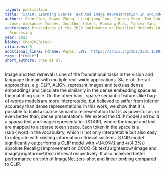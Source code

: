 ```yaml
---
layout: publication
title: 'STAIR: Learning Sparse Text And Image Representation In Grounded Tokens'
authors: Chen Chen, Bowen Zhang, Liangliang Cao, Jiguang Shen, Tom Gunter, Albin Madappally
  Jose, Alexander Toshev, Jonathon Shlens, Ruoming Pang, Yinfei Yang
conference: Proceedings of the 2023 Conference on Empirical Methods in Natural Language
  Processing
year: 2023
bibkey: chen2023stair
citations: 8
additional_links: [{name: Paper, url: 'https://arxiv.org/abs/2301.13081'}]
tags: ["EMNLP"]
short_authors: Chen et al.
---
```

Image and text retrieval is one of the foundational tasks in the vision and
language domain with multiple real-world applications. State-of-the-art
approaches, e.g. CLIP, ALIGN, represent images and texts as dense embeddings
and calculate the similarity in the dense embedding space as the matching
score. On the other hand, sparse semantic features like bag-of-words models are
more interpretable, but believed to suffer from inferior accuracy than dense
representations. In this work, we show that it is possible to build a sparse
semantic representation that is as powerful as, or even better than, dense
presentations. We extend the CLIP model and build a sparse text and image
representation (STAIR), where the image and text are mapped to a sparse token
space. Each token in the space is a (sub-)word in the vocabulary, which is not
only interpretable but also easy to integrate with existing information
retrieval systems. STAIR model significantly outperforms a CLIP model with
+\\(4.9%\\) and +\\(4.3%\\) absolute Recall@1 improvement on COCO-5k
text\\(\rightarrow\\)image and image\\(\rightarrow\\)text retrieval respectively. It
also achieved better performance on both of ImageNet zero-shot and linear
probing compared to CLIP.